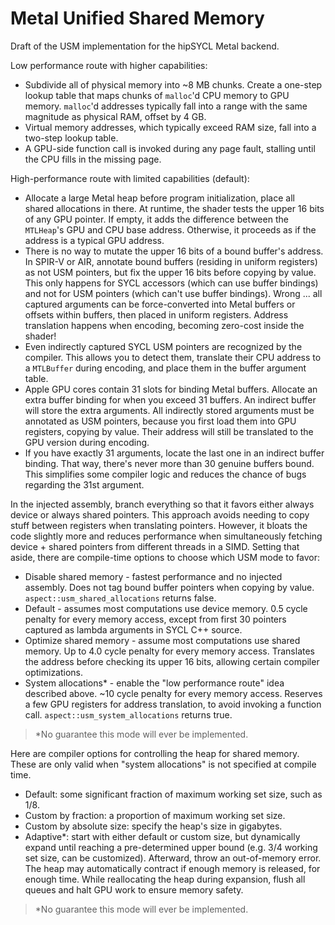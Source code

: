 # Metal Unified Shared Memory

Draft of the USM implementation for the hipSYCL Metal backend.

Low performance route with higher capabilities:
- Subdivide all of physical memory into ~8 MB chunks. Create a one-step lookup table that maps chunks of `malloc`'d CPU memory to GPU memory. `malloc`'d addresses typically fall into a range with the same magnitude as physical RAM, offset by 4 GB.
- Virtual memory addresses, which typically exceed RAM size, fall into a two-step lookup table.
- A GPU-side function call is invoked during any page fault, stalling until the CPU fills in the missing page.

High-performance route with limited capabilities (default):
- Allocate a large Metal heap before program initialization, place all shared allocations in there. At runtime, the shader tests the upper 16 bits of any GPU pointer. If empty, it adds the difference between the `MTLHeap`'s GPU and CPU base address. Otherwise, it proceeds as if the address is a typical GPU address.
- There is no way to mutate the upper 16 bits of a bound buffer's address. In SPIR-V or AIR, annotate bound buffers (residing in uniform registers) as not USM pointers, but fix the upper 16 bits before copying by value. This only happens for SYCL accessors (which can use buffer bindings) and not for USM pointers (which can't use buffer bindings). Wrong ... all captured arguments can be force-converted into Metal buffers or offsets within buffers, then placed in uniform registers. Address translation happens when encoding, becoming zero-cost inside the shader!
- Even indirectly captured SYCL USM pointers are recognized by the compiler. This allows you to detect them, translate their CPU address to a `MTLBuffer` during encoding, and place them in the buffer argument table.
- Apple GPU cores contain 31 slots for binding Metal buffers. Allocate an extra buffer binding for when you exceed 31 buffers. An indirect buffer will store the extra arguments. All indirectly stored arguments must be annotated as USM pointers, because you first load them into GPU registers, copying by value. Their address will still be translated to the GPU version during encoding.
- If you have exactly 31 arguments, locate the last one in an indirect buffer binding. That way, there's never more than 30 genuine buffers bound. This simplifies some compiler logic and reduces the chance of bugs regarding the 31st argument.

In the injected assembly, branch everything so that it favors either always device or always shared pointers. This approach avoids needing to copy stuff between registers when translating pointers. However, it bloats the code slightly more and reduces performance when simultaneously fetching device + shared pointers from different threads in a SIMD. Setting that aside, there are compile-time options to choose which USM mode to favor:
- Disable shared memory - fastest performance and no injected assembly. Does not tag bound buffer pointers when copying by value. `aspect::usm_shared_allocations` returns false.
- Default - assumes most computations use device memory. 0.5 cycle penalty for every memory access, except from first 30 pointers captured as lambda arguments in SYCL C++ source.
- Optimize shared memory - assume most computations use shared memory. Up to 4.0 cycle penalty for every memory access. Translates the address before checking its upper 16 bits, allowing certain compiler optimizations.
- System allocations\* - enable the "low performance route" idea described above. ~10 cycle penalty for every memory access. Reserves a few GPU registers for address translation, to avoid invoking a function call. `aspect::usm_system_allocations` returns true.

> \*No guarantee this mode will ever be implemented.

Here are compiler options for controlling the heap for shared memory. These are only valid when "system allocations" is not specified at compile time.
- Default: some significant fraction of maximum working set size, such as 1/8.
- Custom by fraction: a proportion of maximum working set size.
- Custom by absolute size: specify the heap's size in gigabytes.
- Adaptive\*: start with either default or custom size, but dynamically expand until reaching a pre-determined upper bound (e.g. 3/4 working set size, can be customized). Afterward, throw an out-of-memory error. The heap may automatically contract if enough memory is released, for enough time. While reallocating the heap during expansion, flush all queues and halt GPU work to ensure memory safety.

> \*No guarantee this mode will ever be implemented.
